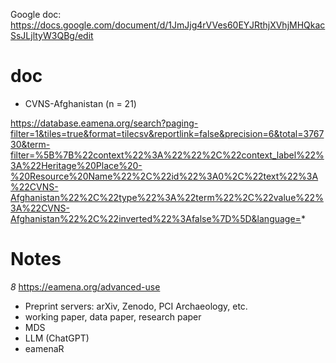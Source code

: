 

Google doc: https://docs.google.com/document/d/1JmJjg4rVVes60EYJRthjXVhjMHQkacSsJLjltyW3QBg/edit

# doc

* CVNS-Afghanistan (n = 21)

https://database.eamena.org/search?paging-filter=1&tiles=true&format=tilecsv&reportlink=false&precision=6&total=376730&term-filter=%5B%7B%22context%22%3A%22%22%2C%22context_label%22%3A%22Heritage%20Place%20-%20Resource%20Name%22%2C%22id%22%3A0%2C%22text%22%3A%22CVNS-Afghanistan%22%2C%22type%22%3A%22term%22%2C%22value%22%3A%22CVNS-Afghanistan%22%2C%22inverted%22%3Afalse%7D%5D&language=*

# Notes

*8* https://eamena.org/advanced-use
* Preprint servers: arXiv, Zenodo, PCI Archaeology, etc.
* working paper, data paper, research paper
* MDS
* LLM (ChatGPT)
* eamenaR


